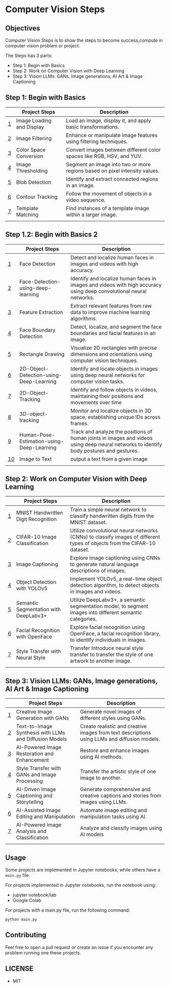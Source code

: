 # Computer Vision Steps

## Objectives

Computer Vision Steps is to show the steps to become success,compute in computer vision problem or project.

The Steps has 3 parts:

- Step 1: Begin with Basics 
- Step 2: Work on Computer Vision with Deep Learning
- Step 3: Vision LLMs: GANs, Image generations, AI Art & Image Captioning


## Step 1: Begin with Basics 

||Project Steps|Description|
|--|--|--|
|[1](#)| Image Loading and Display|	Load an image, display it, and apply basic transformations.|
|[2](#)| Image Filtering|	Enhance or manipulate image features using filtering techniques.|
|[3](#)| Color Space Conversion|	Convert images between different color spaces like RGB, HSV, and YUV.|
|[4](#)| Image Thresholding|	Segment an image into two or more regions based on pixel intensity values.|
|[5](#)| Blob Detection|	Identify and extract connected regions in an image.|
|[6](#)| Contour Tracking|	Follow the movement of objects in a video sequence.|
|[7](#)| Template Matching|	Find instances of a template image within a larger image.|
|||

## Step 1.2: Begin with Basics 2 

||Project Steps|Description|
|--|--|--|
|[1](#)|Face Detection|Detect and localize human faces in images and videos with high accuracy.|
|[2](#)|Face-Detection-using-deep-learning |Identify and localize human faces in images and videos with high accuracy using deep convolutional neural networks.|
|[3](#)|Feature Extraction|Extract relevant features from raw data to improve machine learning algorithms.|
|[4](#)|Face Boundary Detection|Detect, localize, and segment the face boundaries and facial features in an image.|
|[5](#)|Rectangle Drawing|Visualize 2D rectangles with precise dimensions and orientations using computer vision techniques.|
|[6](#)|2D-Object-Detection-using-Deep-Learning |Identify and locate objects in images using deep neural networks for computer vision tasks.|
|[7](#)|2D-Object-Tracking |Identify and follow objects in videos, maintaining their positions and movements over time|
|[8](#)|3D-object-tracking |Monitor and localize objects in 3D space, establishing unique IDs across frames.|
|[9](#)|Human-Pose-Estimation-using-Deep-Learning |Track and analyze the positions of human joints in images and videos using deep neural networks to identify body postures and gestures.|
|[10](#)|Image to Text|output a text from a given image|
|||

## Step 2: Work on Computer Vision with Deep Learning

||Project Steps|Description|
|--|--|--|
|[1](#)|MNIST Handwritten Digit Recognition	|Train a simple neural network to classify handwritten digits from the MNIST dataset.|
|[2](#)|CIFAR-10 Image Classification	|Utilize convolutional neural networks (CNNs) to classify images of different types of objects from the CIFAR-10 dataset.|
|[3](#)|Image Captioning	|Explore image captioning using CNNs to generate natural language descriptions of images.|
|[4](#)|Object Detection with YOLOv5	|Implement YOLOv5, a real-time object detection algorithm, to detect objects in images and videos.|
|[5](#)|Semantic Segmentation with DeepLabv3+	|Utilize DeepLabv3+, a semantic segmentation model, to segment images into different semantic categories.|
|[6](#)|Facial Recognition with OpenFace	|Explore facial recognition using OpenFace, a facial recognition library, to identify individuals in images.|
|[7](#)|Style Transfer with Neural Style |Transfer	Introduce neural style transfer to transfer the style of one artwork to another image.|
|||


## Step 3: Vision LLMs: GANs, Image generations, AI Art & Image Captioning 

||Project Steps|Description|
|--|--|--|
|[1](#)|Creative Image Generation with GANs	|Generate novel images of different styles using GANs.|
|[2](#)|Text-to-Image Synthesis with LLMs and Diffusion Models	|Create realistic and creative images from text descriptions using LLMs and diffusion models.|
|[3](#)|AI-Powered Image Restoration and Enhancement	|Restore and enhance images using AI methods.|
|[4](#)|Style Transfer with GANs and Image Processing	|Transfer the artistic style of one image to another.|
|[5](#)|AI-Driven Image Captioning and Storytelling	|Generate comprehensive and creative captions and stories from images using LLMs.|
|[6](#)|AI-Assisted Image Editing and Manipulation	|Automate image editing and manipulation tasks using AI.|
|[7](#)|AI-Powered Image Analysis and Classification	|Analyze and classify images using AI models|
|||

## Usage

Some projects are implemented in Jupyter notebooks, while others have a `main.py` file.

For projects implemented in Jupyter notebooks, run the notebook using:

- jupyter notebook/lab
- Google Colab

For projects with a main.py file, run the following command:
  
```
python main.py
```

## Contributing

Feel free to open a pull request or create an issue if you encounter any problem running one these projects.

## LICENSE

- MIT
